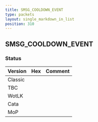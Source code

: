 ```yaml
---
title: SMSG_COOLDOWN_EVENT
type: packets
layout: single_markdown_in_list
position: 310
---
```


## SMSG_COOLDOWN_EVENT

### Status

Version | Hex | Comment
---------- | ---------- | ---------- 
Classic |  |  
TBC |  |  
WotLK |  |  
Cata |  |  
MoP |  |  